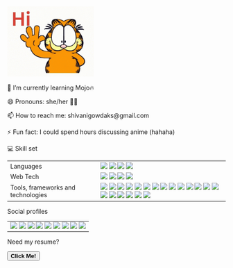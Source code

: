 <!-- ### Hi there 👋 -->
<img src="./gifs/hi.gif" width = "200"></img>
<!-- <h3>Tech enthusiast, eager to learn new technologies and a team player with ability to deliver high quality work on time.</h3> -->
<p>🌱 I’m currently learning Mojo🔥</p>
<p>😄 Pronouns: she/her 💃🏻</p>
<p>📫 How to reach me: shivanigowdaks@gmail.com</p>
<p>⚡ Fun fact: I could spend hours discussing anime (hahaha) </P>
<!-- ![Shivani's GitHub stats](https://github-readme-stats.vercel.app/api?username=sgowdaks&show_icons=true) -->
<!-- - 🌱 I’m currently learning how to code effeciently
- 😄 Pronouns: she/her -->
<!-- - 📫 How to Reach me: shivanigowdaks@gmail.com  -->

<!-- - click [here](https://sgowdaks.github.io/) to know more about me!
 -->
<p>💻 Skill set</p>

<table>
 <tr>
  <td>Languages</td>
  <td>
<img src="https://img.shields.io/badge/java-%23ED8B00.svg?style=for-the-badge&logo=java&logoColor=white"/>
<img src="https://img.shields.io/badge/python-3670A0?style=for-the-badge&logo=python&logoColor=ffdd54"/>
<img src="https://img.shields.io/badge/c-%2300599C.svg?style=for-the-badge&logo=c&logoColor=white"/>
<img src="https://img.shields.io/badge/javascript-%23323330.svg?style=for-the-badge&logo=javascript&logoColor=%23F7DF1E"/>
 </td>
 </tr>
 <tr>
  <td>Web Tech</td>
  <td>
 <img src="https://img.shields.io/badge/html5-%23E34F26.svg?style=for-the-badge&logo=html5&logoColor=white"/>
<img src="https://img.shields.io/badge/css3-%231572B6.svg?style=for-the-badge&logo=css3&logoColor=white"/>
<img src="https://img.shields.io/badge/bootstrap-%23563D7C.svg?style=for-the-badge&logo=bootstrap&logoColor=white"/>
<img src="https://img.shields.io/badge/react-%2320232a.svg?style=for-the-badge&logo=react&logoColor=%2361DAFB"/>
 </td>
  </td>
 </tr>
 <tr>
  <td>Tools, frameworks and technologies</td>
  <td>
 <img src="https://img.shields.io/badge/mysql-%2300f.svg?style=for-the-badge&logo=mysql&logoColor=white"/>
<img src="https://img.shields.io/badge/git-%23F05033.svg?style=for-the-badge&logo=git&logoColor=white"/>
<img src="https://img.shields.io/badge/jira-%230A0FFF.svg?style=for-the-badge&logo=jira&logoColor=white"/>
<img src="https://img.shields.io/badge/Oracle-F80000?style=for-the-badge&logo=oracle&logoColor=white"/>
 <img src="https://img.shields.io/badge/Linux-FCC624?style=for-the-badge&logo=linux&logoColor=black"/>
<img src="https://img.shields.io/badge/Postman-FF6C37?style=for-the-badge&logo=postman&logoColor=white"/>
<img src="https://img.shields.io/badge/jupyter-%23FA0F00.svg?style=for-the-badge&logo=jupyter&logoColor=white"/>
<img src="https://img.shields.io/badge/pycharm-143?style=for-the-badge&logo=pycharm&logoColor=black&color=black&labelColor=green"/> 
   <img src="https://img.shields.io/badge/scikit--learn-%23F7931E.svg?style=for-the-badge&logo=scikit-learn&logoColor=white"/>
<img src="https://img.shields.io/badge/Microsoft_Excel-217346?style=for-the-badge&logo=microsoft-excel&logoColor=white"/>
 <img src="https://img.shields.io/badge/latex-%23008080.svg?style=for-the-badge&logo=latex&logoColor=white"/>
<img src="https://img.shields.io/badge/jenkins-%232C5263.svg?style=for-the-badge&logo=jenkins&logoColor=white"/>
   <img src="https://img.shields.io/badge/PyTorch-%23EE4C2C.svg?style=for-the-badge&logo=PyTorch&logoColor=white"/>
<img src="https://img.shields.io/badge/numpy-%23013243.svg?style=for-the-badge&logo=numpy&logoColor=white)"/>
 <img src="https://img.shields.io/badge/Visual%20Studio%20Code-0078d7.svg?style=for-the-badge&logo=visual-studio-code&logoColor=white"/>
<img src="https://img.shields.io/badge/Red%20Hat-EE0000?style=for-the-badge&logo=redhat&logoColor=white"/>
<img src="https://img.shields.io/badge/Plotly-%233F4F75.svg?style=for-the-badge&logo=plotly&logoColor=white"/>
   <img src="https://img.shields.io/badge/Repl.it-%230D101E.svg?style=for-the-badge&logo=replit&logoColor=white"/>
   <img src="https://img.shields.io/badge/flask-%23000.svg?style=for-the-badge&logo=flask&logoColor=white"/>
   <img src="https://img.shields.io/badge/sqlite-%2307405e.svg?style=for-the-badge&logo=sqlite&logoColor=white"/>
    
 </td>
 </td>
  </td>
 </tr>
 </table>
 <p>Social profiles</p>
 <table>
 <tr>
  <td>
 <a href="https://www.linkedin.com/in/sgowdaks/">
<img src="https://img.shields.io/badge/sgowdaks-%230077B5.svg?style=for-the-badge&logo=linkedin&logoColor=white"/></a>
   <a href="https://www.instagram.com/sgowda_ks/">
<img src="https://img.shields.io/badge/sgowda_ks-%23E4405F.svg?style=for-the-badge&logo=Instagram&logoColor=white"/></a>
   <a href="https://replit.com/@sgowdaks">
<img src="https://img.shields.io/badge/Repl.it-%230D101E.svg?style=for-the-badge&logo=replit&logoColor=white"/></a>
   <a href="https://stackoverflow.com/users/16838276/shivani-gowda?tab=profile">
<img src="https://img.shields.io/badge/-Stackoverflow-FE7A16?style=for-the-badge&logo=stack-overflow&logoColor=white"/></a>
   <a href="https://auth.geeksforgeeks.org/user/ksgowdashivani">
<img src="https://img.shields.io/badge/GeeksforGeeks-gray?style=for-the-badge&logo=geeksforgeeks&logoColor=35914c"/></a>
   <a href="https://www.hackerrank.com/shivanigowda1231?hr_r=1">
<img src="https://img.shields.io/badge/-Hackerrank-2EC866?style=for-the-badge&logo=HackerRank&logoColor=white"/></a>
   <a href="https://leetcode.com/shivanigowda/">
<img src="https://img.shields.io/badge/LeetCode-000000?style=for-the-badge&logo=LeetCode&logoColor=#d16c06"/></a>
   <a href="https://stackexchange.com/users/22665915/shivani-gowda?tab=accounts">
<img src="https://img.shields.io/badge/StackExchange-%23ffffff.svg?style=for-the-badge&logo=StackExchange&logoColor=white"/></a>
 <a href="https://twitter.com/sgowdaks">  <img src="https://img.shields.io/badge/sgowdaks-%231DA1F2.svg?style=for-the-badge&logo=Twitter&logoColor=white"/> </a>
 </td>
 </tr>
 <tr>
  </table>
  <p>Need my resume?</p>
  <a href="./ShivaniG_Resume2023octo2.pdf" download="ShivaniG_Resume2023octo2.pdf"><button type="button" class="button">
              <strong>Click Me!</strong></button></strong></a>
<!--   <a href="./ShivaniG_Resume_.pdf" download>click here!</a> -->
 


<!-- <h4>Tools, frameworks and technologies: React.js, Oracle Database, Jira, Jenkins, Git, Scikit-learn, NumPy, Linux, Microsoft Excel, Latex, Postman, RedHat OpenShift, Visual Studio code, PyCharm, Jupyter Lab.</h4> -->

<!-- - Skill set:
- Languages: Python, Java, C, JavaScript, SQL
- Web technologies: HTML, CSS, Bootstrap, RDBMS
--Tools, frameworks and technologies: React.js, Oracle Database, Jira, Jenkins, Git, Scikit-learn, NumPy, Linux, Microsoft Excel, Latex, Postman, RedHat OpenShift, - Visual Studio code, PyCharm, Jupyter Lab. -->



<!--
**shivaniks/shivaniks** is a ✨ _special_ ✨ repository because its `README.md` (this file) appears on your GitHub profile.
<br/>
![Shivani's GitHub stats](https://github-readme-stats.vercel.app/api?username=sgowdaks&show_icons=true) 
</br>
![](https://komarev.com/ghpvc/?username=sgowdaks)

Here are some ideas to get you started:

- 🔭 I’m currently working on ...
- 🌱 I’m currently learning ...
- 👯 I’m looking to collaborate on ...
- 🤔 I’m looking for help with ...
- 💬 Ask me about ...

- 📫 How to Reach me: shivanigowdaks@gmail.com

- 📫 Reach me at: shivanigowdaks@gmail.com
- 😄 Pronouns: 
- ⚡ Fun fact: ...
-->
